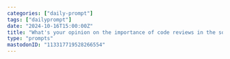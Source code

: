 ```yaml
---
categories: ["daily-prompt"]
tags: ["dailyprompt"]
date: "2024-10-16T15:00:00Z"
title: "What's your opinion on the importance of code reviews in the software development process?"
type: "prompts"
mastodonID: "113317719528266554"
---
```

